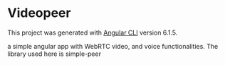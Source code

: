 # Videopeer

This project was generated with [Angular CLI](https://github.com/angular/angular-cli) version 6.1.5.

a simple angular app with WebRTC video, and voice functionalities. The library used here is simple-peer
